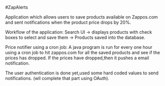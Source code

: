#ZapAlerts

Application which allows users to save products available on Zappos.com and sent notifications when the product price drops by 20%.

Workflow of the application:
Search UI -> displays products with check boxes to select and save them -> Products saved into the database.

Price notifier using a cron job:
A java program is run for every one hour using a cron job to hit zappos.com for all the saved products and see if the prices has dropped. If the prices have dropped,then it pushes a email notification.

The user authentication is done yet,used some hard coded values to send notifications. (wll complete that part using OAuth).
